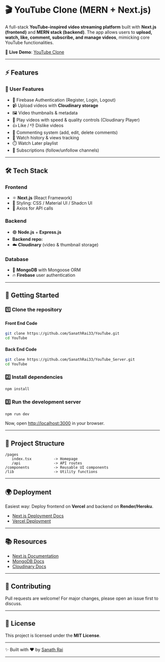 # 🎬 YouTube Clone (MERN + Next.js)

A full-stack **YouTube-inspired video streaming platform** built with **Next.js (frontend)** and **MERN stack (backend)**.
The app allows users to **upload, watch, like, comment, subscribe, and manage videos**, mimicking core YouTube functionalities.

🚀 **Live Demo**: [YouTube Clone](https://you-tube-git-main-sanath-rais-projects.vercel.app/)

---

## ⚡ Features

### 🔹 User Features

* 🔑 Firebase Authentication (Register, Login, Logout)
* 📹 Upload videos with **Cloudinary storage**
* 🖼️ Video thumbnails & metadata
* 🎥 Play videos with speed & quality controls (Cloudinary Player)
* 👍 Like / 👎 Dislike videos
* 💬 Commenting system (add, edit, delete comments)
* 📜 Watch history & views tracking
* ⏱️ Watch Later playlist
* 📌 Subscriptions (follow/unfollow channels)

<!--### 🔹 Admin Features

* 📦 Manage videos (add, delete)
* 👥 Manage users & subscriptions -->

---

## 🛠️ Tech Stack

### Frontend

* ⚛️ **Next.js** (React Framework)
* 🎨 Styling: CSS / Material UI / Shadcn UI
* 📡 Axios for API calls

### Backend

* 🟢 **Node.js** + **Express.js**
* **Backend repo:** [](https://github.com/SanathRai33/YouTube_Server)
* ☁️ **Cloudinary** (video & thumbnail storage)

### Database

* 🍃 **MongoDB** with Mongoose ORM
* 🔥 **Firebase** user authentication

---

## 🚀 Getting Started

### 1️⃣ Clone the repository

#### Front End Code
```bash
git clone https://github.com/SanathRai33/YouTube.git
cd YouTube
```
#### Back End Code
```bash
git clone https://github.com/SanathRai33/YouTube_Server.git
cd YouTube
```

### 2️⃣ Install dependencies

```bash
npm install
```

### 3️⃣ Run the development server

```bash
npm run dev
```

Now, open [http://localhost:3000](http://localhost:3000) in your browser.

---

## 📂 Project Structure

```
/pages
   index.tsx          -> Homepage
   /api               -> API routes
/components           -> Reusable UI components
/lib                  -> Utility functions
```

---

## 🌍 Deployment

Easiest way: Deploy frontend on **Vercel** and backend on **Render/Heroku**.

* [Next.js Deployment Docs](https://nextjs.org/docs/pages/building-your-application/deploying)
* [Vercel Deployment](https://vercel.com/new)

---

## 📚 Resources

* [Next.js Documentation](https://nextjs.org/docs)
* [MongoDB Docs](https://www.mongodb.com/docs/)
* [Cloudinary Docs](https://cloudinary.com/documentation)

---

## 🤝 Contributing

Pull requests are welcome! For major changes, please open an issue first to discuss.

---

## 📜 License

This project is licensed under the **MIT License**.

---

✨ Built with ❤️ by [Sanath Rai](https://github.com/SanathRai33)

---
